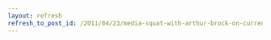 ```yaml
---
layout: refresh
refresh_to_post_id: /2011/04/23/media-squat-with-arthur-brock-on-currencies
---
```

